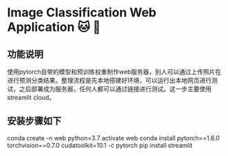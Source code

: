 # Image Classification Web Application :cat: :dog:

## 功能说明
使用pytorch自带的模型和预训练权重制作web服务器，别人可以通过上传照片在进行预测分类结果。整理流程是先本地搭建好环境，可以运行出本地网页进行测试，之后部署成为服务器，任何人都可以通过链接进行测试。这一步主要使用streamlit cloud。


## 安装步骤如下

conda create -n web python=3.7
activate web
conda install pytorch==1.6.0 torchvision==0.7.0 cudatoolkit=10.1 -c pytorch
pip install streamlit

